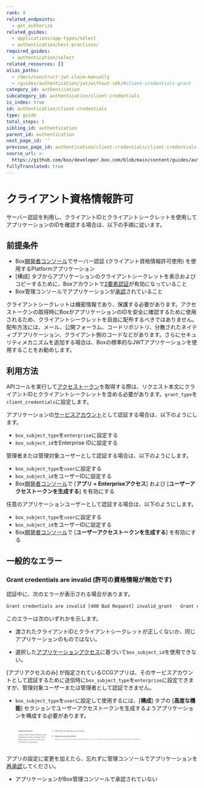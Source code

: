 ```yaml
---
rank: 4
related_endpoints:
  - get_authorize
related_guides:
  - applications/app-types/select
  - authentication/best-practices/
required_guides:
  - authentication/select
related_resources: []
alias_paths:
  - /docs/construct-jwt-claim-manually
  - /guides/authentication/jwt/without-sdk/#client-credentials-grant
category_id: authentication
subcategory_id: authentication/client-credentials
is_index: true
id: authentication/client-credentials
type: guide
total_steps: 1
sibling_id: authentication
parent_id: authentication
next_page_id: ''
previous_page_id: authentication/client-credentials/client-credentials-setup
source_url: >-
  https://github.com/box/developer.box.com/blob/main/content/guides/authentication/client-credentials/index.md
fullyTranslated: true
---
```

# クライアント資格情報許可

サーバー認証を利用し、クライアントIDとクライアントシークレットを使用してアプリケーションのIDを確認する場合は、以下の手順に従います。

## 前提条件

* Box[開発者コンソール][devconsole]でサーバー認証 (クライアント資格情報許可使用) を使用するPlatformアプリケーション
* \[構成] タブからアプリケーションのクライアントシークレットを表示およびコピーするために、Boxアカウントで[2要素認証][2fa]が有効になっていること
* Box管理コンソールでアプリケーションが[承認][auth]されていること

<Message danger>

クライアントシークレットは機密情報であり、保護する必要があります。アクセストークンの取得時にBoxがアプリケーションのIDを安全に確認するために使用されるため、クライアントシークレットを自由に配布するべきではありません。配布方法には、メール、公開フォーラム、コードリポジトリ、分散されたネイティブアプリケーション、クライアント側のコードなどがあります。さらにセキュリティメカニズムを追加する場合は、Boxの標準的なJWTアプリケーションを使用することをお勧めします。

</Message>

## 利用方法

APIコールを実行して[アクセストークン][accesstoken]を取得する際は、リクエスト本文にクライアントIDとクライアントシークレットを含める必要があります。`grant_type`を`client_credentials`に設定します。

アプリケーションの[サービスアカウント][sa]として認証する場合は、以下のようにします。

* `box_subject_type`を`enterprise`に設定する
* `box_subject_id`をEnterprise IDに設定する

<Samples id="x_auth" variant="with_client_credentials">

</Samples>

管理者または管理対象ユーザーとして認証する場合は、以下のようにします。

* `box_subject_type`を`user`に設定する
* `box_subject_id`をユーザーIDに設定する
* Box[開発者コンソール][devconsole]で \[**アプリ + Enterpriseアクセス**] および \[**ユーザーアクセストークンを生成する**] を有効にする

<Samples id="x_auth" variant="with_ccg_admin_managed_user">

</Samples>

任意のアプリケーションユーザーとして認証する場合は、以下のようにします。

* `box_subject_type`を`user`に設定する
* `box_subject_id`をユーザーIDに設定する
* Box[開発者コンソール][devconsole]で \[**ユーザーアクセストークンを生成する**] を有効にする

<Samples id="x_auth" variant="with_ccg_app_user">

</Samples>

## 一般的なエラー

<!--alex ignore invalid-->

### Grant credentials are invalid (許可の資格情報が無効です)

認証中に、次のエラーが表示される場合があります。

```sh
Grant credentials are invalid [400 Bad Request] invalid_grant - Grant credentials are invalid

```

このエラーは次のいずれかを示します。

* 渡されたクライアントIDとクライアントシークレットが正しくないか、同じアプリケーションのものではない。

* 選択した[アプリケーションアクセス][aa]に基づいて`box_subject_id`を使用できない。

<Message warning>

\[アプリアクセスのみ] が指定されているCCGアプリは、そのサービスアカウントとして認証するために送信時に`box_subject_type`を`enterprise`に設定できますが、管理対象ユーザーまたは管理者として認証できません。

</Message>

* `box_subject_type`を`user`に設定して使用するには、\[**構成**] タブの \[**高度な機能**] セクションでユーザーアクセストークンを生成するようアプリケーションを構成する必要があります。

  ![アクセストークンの生成のチェックボックス](../images/generate-access-tokens.png)

<Message warning>

アプリの設定に変更を加えたら、忘れずに管理コンソールでアプリケーションを[再承認][reauth]してください。

</Message>

* アプリケーションがBox管理コンソールで承認されていない

<!-- i18n-enable localize-links -->

[2fa]: https://support.box.com/hc/ja/articles/360043697154-アカウントの多要素認証の設定

<!-- i18n-disable localize-links -->

[devconsole]: https://app.box.com/developers/console

[accesstoken]: e://post-oauth2-token

[sa]: page://platform/user-types/#service-account

[auth]: g://authorization

[aa]: g://authentication/client-credentials/client-credentials-setup/#application-access

[reauth]: g://authorization/platform-app-approval#re-authorization-on-changes
